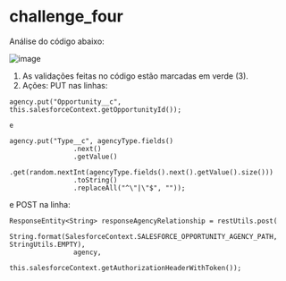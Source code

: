 # challenge_four
Análise do código abaixo:

![image](https://user-images.githubusercontent.com/69819910/90843643-7a6f2700-e338-11ea-8114-47c207039238.png)

1) As validações feitas no código estão marcadas em verde (3).
2) Ações: PUT nas linhas:
```
agency.put("Opportunity__c", this.salesforceContext.getOpportunityId());

e

agency.put("Type__c", agencyType.fields()
                .next()
                .getValue()
                .get(random.nextInt(agencyType.fields().next().getValue().size()))
                .toString()
                .replaceAll("^\"|\"$", ""));
```
e POST na linha:
```
ResponseEntity<String> responseAgencyRelationship = restUtils.post(
                String.format(SalesforceContext.SALESFORCE_OPPORTUNITY_AGENCY_PATH, StringUtils.EMPTY),
                agency,
                this.salesforceContext.getAuthorizationHeaderWithToken());
```
